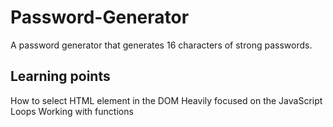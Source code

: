 # Password-Generator
A password generator that generates 16 characters of strong passwords.

## Learning points
How to select HTML element in the DOM
Heavily focused on the JavaScript Loops
Working with functions
